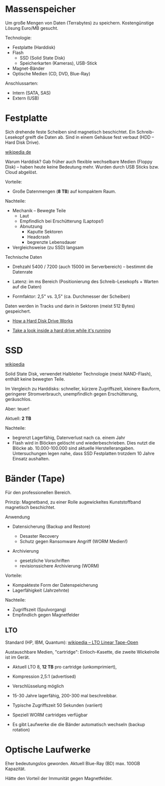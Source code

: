 # Massenspeicher

Um große Mengen von Daten (Terrabytes) zu speichern. Kostengünstige Lösung Euro/MB gesucht.

Technologie:

- Festplatte (Harddisk)
- Flash
  - SSD (Solid State Disk)
  - Speicherkarten (Kameras), USB-Stick
- Magnet-Bänder
- Optische Medien (CD, DVD, Blue-Ray)



Anschlussarten:

- Intern (SATA, SAS)
- Extern (USB)



# Festplatte

Sich drehende feste Scheiben sind magnetisch beschichtet. Ein Schreib-Lesekopf greift die Daten ab. Sind  in einem Gehäuse fest verbaut (HDD – Hard Disk Drive). 

[wikipedia de](https://de.wikipedia.org/wiki/Festplattenlaufwerk)

<Skizze> <Bilder>

Warum Harddisk? Gab früher auch flexible wechselbare Medien (Floppy Disk) – haben heute keine Bedeutung mehr. Wurden durch USB Sticks bzw. Cloud abgelöst.

Vorteile:

- Große Datenmengen (**8 TB**) auf kompaktem Raum.

Nachteile:

- Mechanik – Bewegte Teile
  - Laut
  - Empfindlich bei Erschütterung (Laptops!)
  - Abnutzung
    - Kaputte Sektoren
    - Headcrash
    - begrenzte Lebensdauer
- Vergleichsweise (zu SSD) langsam

Technische Daten

- Drehzahl 5400 / 7200 (auch 15000 im Serverbereich) – bestimmt die Datenrate
- Latenz: im ms Bereich (Positionierung des Schreib-Lesekopfs + Warten auf die Daten)

- Formfaktor: 2,5" vs. 3,5" (ca. Durchmesser der Scheiben)

Daten werden in Tracks und darin in Sektoren (meist 512 Bytes) gespeichert.



- [How a Hard Disk Drive Works](https://youtu.be/NtPc0jI21i0)

- [Take a look inside a hard drive while it's running](https://youtu.be/p-JJp-oLx58)

# SSD

[wikipedia](https://en.wikipedia.org/wiki/Solid-state_drive)

Solid State Disk, verwendet Halbleiter Technologie (meist NAND-Flash), enthält keine bewegten Teile.

Im Vergleich zu Harddisks: schneller, kürzere Zugriffszeit, kleinere Bauform, geringerer Stromverbrauch, unempfindlich gegen Erschütterung, geräuschlos.

Aber: teuer!

Aktuell: **2 TB**

Nachteile:

- begrenzt Lagerfähig, Datenverlust nach ca. einem Jahr
- Flash wird in Blöcken gelöscht und wiederbeschrieben. Dies nutzt die Blöcke ab. 10.000-100.000 sind aktuelle Herstellerangaben. Untersuchungen legen nahe, dass SSD Festplatten trotzdem 10 Jahre Einsatz aushalten.



# Bänder (Tape)

Für den professionellen Bereich.

Prinzip: Magnetband, zu einer Rolle augewickeltes Kunststoffband magnetisch beschichtet.

Anwendung

- Datensicherung (Backup and Restore)
  - Desaster Recovery
  - Schutz gegen Ransomware Angriff (WORM Medien!)

- Archivierung
  - gesetzliche Vorschriften
  - revisionssichere Archivierung (WORM)

Vorteile:

- Kompakteste Form der Datenspeicherung
- Lagerfähigkeit (Jahrzehnte)

Nachteile:

- Zugriffszeit (Spulvorgang)
- Empfindlich gegen Magnetfelder



## LTO

Standard (HP, IBM, Quantum): [wikipedia – LTO Linear Tape-Open](https://en.wikipedia.org/wiki/Linear_Tape-Open)

Austauschbare Medien, "cartridge": Einloch-Kasette, die zweite Wickelrolle ist im Gerät.

- Aktuell LTO 8, **12 TB** pro cartridge (unkomprimiert), 
- Kompression 2,5:1 (advertised)
- Verschlüsselung möglich

- 15-30 Jahre lagerfähig, 200-300 mal beschreibbar.

- Typische Zugriffszeit 50 Sekunden (variiert)
- Speziell WORM cartridges verfügbar
- Es gibt Laufwerke die die Bänder automatisch wechseln (backup rotation)



# Optische Laufwerke

Eher bedeutungslos geworden. Aktuell Blue-Ray (BD) max. 100GB Kapazität.

Hätte den Vorteil der Immunität gegen Magnetfelder.